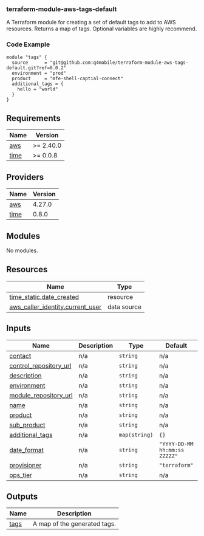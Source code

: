 ### terraform-module-aws-tags-default

A Terraform module for creating a set of default tags to add to AWS resources.  Returns a map of tags.  Optional variables are highly recommend.

### Code Example
```
module "tags" {
  source      = "git@github.com:q4mobile/terraform-module-aws-tags-default.git?ref=0.0.2"
  environment = "prod"
  product     = "mfe-shell-captial-connect"
  additional_tags = {
    hello = "world"
  }
}
```

## Requirements

| Name | Version |
|------|---------|
| <a name="requirement_aws"></a> [aws](#requirement\_aws) | >= 2.40.0 |
| <a name="requirement_time"></a> [time](#requirement\_time) | >= 0.0.8 |

## Providers

| Name | Version |
|------|---------|
| <a name="provider_aws"></a> [aws](#provider\_aws) | 4.27.0 |
| <a name="provider_time"></a> [time](#provider\_time) | 0.8.0 |

## Modules

No modules.

## Resources

| Name | Type |
|------|------|
| [time_static.date_created](https://registry.terraform.io/providers/hashicorp/time/latest/docs/resources/static) | resource |
| [aws_caller_identity.current_user](https://registry.terraform.io/providers/hashicorp/aws/latest/docs/data-sources/caller_identity) | data source |

## Inputs

| Name | Description | Type | Default | Required |
|------|-------------|------|---------|:--------:|
| <a name="input_contact"></a> [contact](#input\_contact) | n/a | `string` | n/a | yes |
| <a name="input_control_repository_url"></a> [control\_repository\_url](#input\_control\_repository\_url) | n/a | `string` | n/a | yes |
| <a name="input_description"></a> [description](#input\_description) | n/a | `string` | n/a | yes |
| <a name="input_environment"></a> [environment](#input\_environment) | n/a | `string` | n/a | yes |
| <a name="input_module_repository_url"></a> [module\_repository\_url](#input\_module\_repository\_url) | n/a | `string` | n/a | yes |
| <a name="input_name"></a> [name](#input\_name) | n/a | `string` | n/a | yes |
| <a name="input_product"></a> [product](#input\_product) | n/a | `string` | n/a | yes |
| <a name="input_sub_product"></a> [sub\_product](#input\_sub\_product) | n/a | `string` | n/a | yes |
| <a name="input_additional_tags"></a> [additional\_tags](#input\_additional\_tags) | n/a | `map(string)` | `{}` | no |
| <a name="input_date_format"></a> [date\_format](#input\_date\_format) | n/a | `string` | `"YYYY-DD-MM hh:mm:ss ZZZZZ"` | no |
| <a name="input_provisioner"></a> [provisioner](#input\_provisioner) | n/a | `string` | `"terraform"` | no |
| <a name="ops_tier"></a> [ops_tier](#ops\_tier) | n/a | `string` | n/a | no |

## Outputs

| Name | Description |
|------|-------------|
| <a name="output_tags"></a> [tags](#output\_tags) | A map of the generated tags. |